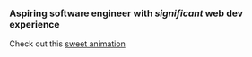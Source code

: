 ### Aspiring software engineer with *significant* web dev experience
Check out this [sweet animation](https://svelte.dev/repl/58015a8320bc440d8ba64fb58de7d742?version=4.2.11)
